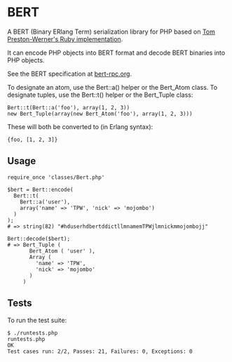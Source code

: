 BERT
====

A BERT (Binary ERlang Term) serialization library for PHP based on
[Tom Preston-Werner's Ruby implementation](http://github.com/mojombo/bert).

It can encode PHP objects into BERT format and decode BERT binaries into PHP
objects.

See the BERT specification at [bert-rpc.org](http://bert-rpc.org).

To designate an atom, use the Bert::a() helper or the Bert_Atom class.
To designate tuples, use the Bert::t() helper or the Bert_Tuple class:

    Bert::t(Bert::a('foo'), array(1, 2, 3))
    new Bert_Tuple(array(new Bert_Atom('foo'), array(1, 2, 3)))


These will both be converted to (in Erlang syntax):

    {foo, [1, 2, 3]}

Usage
-----

    require_once 'classes/Bert.php'

    $bert = Bert::encode(
      Bert::t(
        Bert::a('user'),
        array('name' => 'TPW', 'nick' => 'mojombo')
      )
    );
    # => string(82) "#hduserhdbertddictllmnamemTPWjlmnickmmojombojj"

    Bert::decode($bert);
    # => Bert_Tuple (
           Bert_Atom ( 'user' ),
           Array (
             'name' => 'TPW',
             'nick' => 'mojombo'
           )
         )

Tests
-----

To run the test suite:

    $ ./runtests.php
    runtests.php
    OK
    Test cases run: 2/2, Passes: 21, Failures: 0, Exceptions: 0
